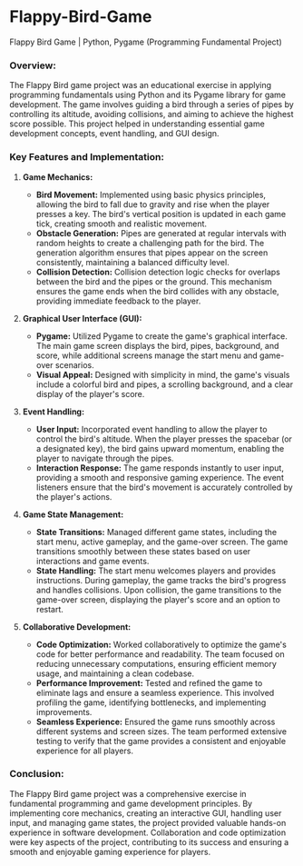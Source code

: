 # Flappy-Bird-Game
Flappy Bird Game | Python, Pygame (Programming Fundamental Project) 

### Overview:
The Flappy Bird game project was an educational exercise in applying programming fundamentals using Python and its Pygame library for game development. The game involves guiding a bird through a series of pipes by controlling its altitude, avoiding collisions, and aiming to achieve the highest score possible. This project helped in understanding essential game development concepts, event handling, and GUI design.

### Key Features and Implementation:

1. **Game Mechanics:**
   - **Bird Movement:** Implemented using basic physics principles, allowing the bird to fall due to gravity and rise when the player presses a key. The bird's vertical position is updated in each game tick, creating smooth and realistic movement.
   - **Obstacle Generation:** Pipes are generated at regular intervals with random heights to create a challenging path for the bird. The generation algorithm ensures that pipes appear on the screen consistently, maintaining a balanced difficulty level.
   - **Collision Detection:** Collision detection logic checks for overlaps between the bird and the pipes or the ground. This mechanism ensures the game ends when the bird collides with any obstacle, providing immediate feedback to the player.

2. **Graphical User Interface (GUI):**
   - **Pygame:** Utilized Pygame to create the game's graphical interface. The main game screen displays the bird, pipes, background, and score, while additional screens manage the start menu and game-over scenarios.
   - **Visual Appeal:** Designed with simplicity in mind, the game's visuals include a colorful bird and pipes, a scrolling background, and a clear display of the player's score.

3. **Event Handling:**
   - **User Input:** Incorporated event handling to allow the player to control the bird's altitude. When the player presses the spacebar (or a designated key), the bird gains upward momentum, enabling the player to navigate through the pipes.
   - **Interaction Response:** The game responds instantly to user input, providing a smooth and responsive gaming experience. The event listeners ensure that the bird's movement is accurately controlled by the player's actions.

4. **Game State Management:**
   - **State Transitions:** Managed different game states, including the start menu, active gameplay, and the game-over screen. The game transitions smoothly between these states based on user interactions and game events.
   - **State Handling:** The start menu welcomes players and provides instructions. During gameplay, the game tracks the bird's progress and handles collisions. Upon collision, the game transitions to the game-over screen, displaying the player's score and an option to restart.

5. **Collaborative Development:**
   - **Code Optimization:** Worked collaboratively to optimize the game's code for better performance and readability. The team focused on reducing unnecessary computations, ensuring efficient memory usage, and maintaining a clean codebase.
   - **Performance Improvement:** Tested and refined the game to eliminate lags and ensure a seamless experience. This involved profiling the game, identifying bottlenecks, and implementing improvements.
   - **Seamless Experience:** Ensured the game runs smoothly across different systems and screen sizes. The team performed extensive testing to verify that the game provides a consistent and enjoyable experience for all players.

### Conclusion:
The Flappy Bird game project was a comprehensive exercise in fundamental programming and game development principles. By implementing core mechanics, creating an interactive GUI, handling user input, and managing game states, the project provided valuable hands-on experience in software development. Collaboration and code optimization were key aspects of the project, contributing to its success and ensuring a smooth and enjoyable gaming experience for players.
